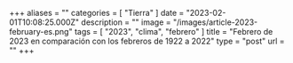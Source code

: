 +++
aliases = ""
categories = [ "Tierra" ]
date = "2023-02-01T10:08:25.000Z"
description = ""
image = "/images/article-2023-february-es.png"
tags = [ "2023", "clima", "febrero" ]
title = "Febrero de 2023 en comparación con los febreros de 1922 a 2022"
type = "post"
url = ""
+++


